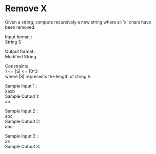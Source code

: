 # Remove X




Given a string, compute recursively a new string where all 'x' chars have been removed.            

Input format :       
String S         

Output format :      
Modified String       

Constraints :         
1 <= |S| <= 10^3       
where |S| represents the length of string S.         

Sample Input 1 :         
xaxb        
Sample Output 1:          
ab           

Sample Input 2 :       
abc        
Sample Output 2:          
abc           

Sample Input 3 :            
xx            
Sample Output 3:           




                
